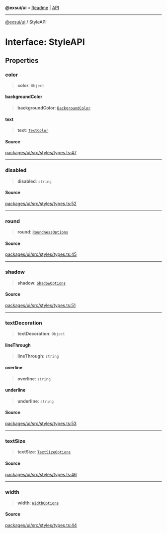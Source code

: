 **@exsui/ui** • [Readme](../README.md) \| [API](../globals.md)

***

[@exsui/ui](../README.md) / StyleAPI

# Interface: StyleAPI

## Properties

### color

> **color**: `Object`

#### backgroundColor

> **backgroundColor**: [`BackgroundColor`](BackgroundColor.md)

#### text

> **text**: [`TextColor`](TextColor.md)

#### Source

[packages/ui/src/styles/types.ts:47](https://github.com/dirheimerb/exsui/blob/c97dab6/packages/ui/src/styles/types.ts#L47)

***

### disabled

> **disabled**: `string`

#### Source

[packages/ui/src/styles/types.ts:52](https://github.com/dirheimerb/exsui/blob/c97dab6/packages/ui/src/styles/types.ts#L52)

***

### round

> **round**: [`RoundnessOptions`](RoundnessOptions.md)

#### Source

[packages/ui/src/styles/types.ts:45](https://github.com/dirheimerb/exsui/blob/c97dab6/packages/ui/src/styles/types.ts#L45)

***

### shadow

> **shadow**: [`ShadowOptions`](ShadowOptions.md)

#### Source

[packages/ui/src/styles/types.ts:51](https://github.com/dirheimerb/exsui/blob/c97dab6/packages/ui/src/styles/types.ts#L51)

***

### textDecoration

> **textDecoration**: `Object`

#### lineThrough

> **lineThrough**: `string`

#### overline

> **overline**: `string`

#### underline

> **underline**: `string`

#### Source

[packages/ui/src/styles/types.ts:53](https://github.com/dirheimerb/exsui/blob/c97dab6/packages/ui/src/styles/types.ts#L53)

***

### textSize

> **textSize**: [`TextSizeOptions`](TextSizeOptions.md)

#### Source

[packages/ui/src/styles/types.ts:46](https://github.com/dirheimerb/exsui/blob/c97dab6/packages/ui/src/styles/types.ts#L46)

***

### width

> **width**: [`WidthOptions`](WidthOptions.md)

#### Source

[packages/ui/src/styles/types.ts:44](https://github.com/dirheimerb/exsui/blob/c97dab6/packages/ui/src/styles/types.ts#L44)
